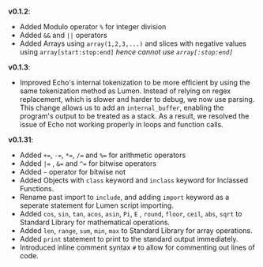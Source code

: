 **v0.1.2**:
- Added Modulo operator `%` for integer division
- Added `&&` and `||` operators
- Added Arrays using `array(1,2,3,...)` and slices with negative values using `array[start:stop:end]` *hence cannot use `array[:stop:end]`*

**v0.1.3**:
- Improved Echo's internal tokenization to be more efficient by using the same tokenization method as Lumen. Instead of relying on regex replacement, which is slower and harder to debug, we now use parsing. This change allows us to add an `internal_buffer`, enabling the program's output to be treated as a stack. As a result, we resolved the issue of Echo not working properly in loops and function calls.

**v0.1.31**:
- Added `+=`, `-=`, `*=`, `/=` and `%=` for arithmetic operators
- Added `|=` , `&=` and `^=` for bitwise operators
- Added `~` operator for bitwise not
- Added Objects with `class` keyword and `inclass` keyword for Inclassed Functions. 
- Rename past import to `include`, and adding `import` keyword as a seperate statement for Lumen script importing. 
- Added  `cos`, `sin`, `tan`, `acos`, `asin`, `Pi`, `E` , `round`, `floor`, `ceil`, `abs`, `sqrt` to Standard Library for mathematical operations.
- Added `len`, `range`, `sum`, `min`, `max` to Standard Library for array operations.
- Added `print` statement to print to the standard output immediately.
- Introduced inline comment syntax `#` to allow for commenting out lines of code.